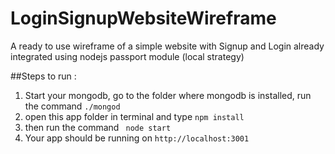 # LoginSignupWebsiteWireframe
A ready to use wireframe of a simple website with Signup and Login already integrated using nodejs passport module (local strategy)

##Steps to run :

1. Start your mongodb, go to the folder where mongodb is installed, run the command 
    `./mongod`
2. open this app folder in terminal and type 
    `npm install`
3. then run the command  ` node start`
4. Your app should be running on `http://localhost:3001`

